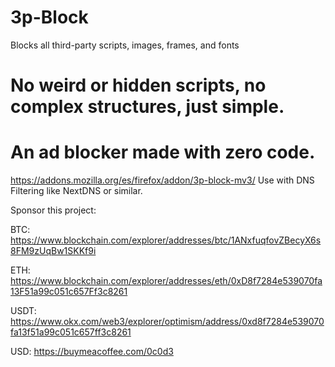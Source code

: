 # 3p-Block
Blocks all third-party scripts, images, frames, and fonts

# No weird or hidden scripts, no complex structures, just simple.
# An ad blocker made with zero code.
https://addons.mozilla.org/es/firefox/addon/3p-block-mv3/
Use with DNS Filtering like NextDNS or similar.



Sponsor this project:

BTC: https://www.blockchain.com/explorer/addresses/btc/1ANxfuqfovZBecyX6s8FM9zUqBw1SKKf9i

ETH: https://www.blockchain.com/explorer/addresses/eth/0xD8f7284e539070fa13F51a99c051c657Ff3c8261

USDT: https://www.okx.com/web3/explorer/optimism/address/0xd8f7284e539070fa13f51a99c051c657ff3c8261

USD: https://buymeacoffee.com/0c0d3
